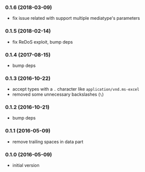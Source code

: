 <a name="0.1.6"></a>
### 0.1.6 (2018-03-09)

* fix issue related with support multiple mediatype's parameters


<a name="0.1.5"></a>
### 0.1.5 (2018-02-14)

* fix ReDoS exploit, bump deps


<a name="0.1.4"></a>
### 0.1.4 (2017-08-15)

* bump deps


<a name="0.1.3"></a>
### 0.1.3 (2016-10-22)

* accept types with a `.` character like `application/vnd.ms-excel`
* removed some unnecessary backslashes (`\`)


<a name="0.1.2"></a>
### 0.1.2 (2016-10-21)

* bump deps


<a name="0.1.1"></a>
### 0.1.1 (2016-05-09)

* remove trailing spaces in data part


<a name="0.1.0"></a>
### 0.1.0 (2016-05-09)


* initial version
